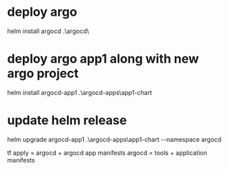 # deploy argo
helm install argocd .\argocd\

# deploy argo app1 along with new argo project
helm install argocd-app1 .\argocd-apps\app1-chart

# update helm release
helm upgrade argocd-app1 .\argocd-apps\app1-chart --namespace argocd


tf apply = argocd + argocd app manifests
argocd = tools + application manifests